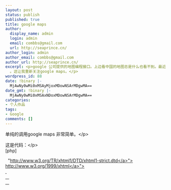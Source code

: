 ```yaml
---
layout: post
status: publish
published: true
title: google maps
author:
  display_name: admin
  login: admin
  email: combbs@gmail.com
  url: http://seaprince.cn/
author_login: admin
author_email: combbs@gmail.com
author_url: http://seaprince.cn/
excerpt: <p>google 公司提供的地图编程接口。上边看中国的地图总是什么也看不到。最近推出了专门针对国内的地图搜索：<a href="http://ditu.google.com">http://ditu.google.com</a>
  。这让我重新关注google maps。</p>
wordpress_id: 88
date: !binary |-
  MjAwNy0wMi0xMSAyMjoxMDowNSArMDgwMA==
date_gmt: !binary |-
  MjAwNy0wMi0xMSAxNDoxMDowNSArMDgwMA==
categories:
- 个人作品
tags:
- Google
comments: []
---
```

<p>单纯的调用google maps 非常简单。<&#47;p></p>
<p>这是代码：<&#47;p><br />
[php]</p>
<p><!DOCTYPE html PUBLIC "-&#47;&#47;W3C&#47;&#47;DTD XHTML 1.0 Strict&#47;&#47;EN"<br &#47;>&nbsp; "<a href="http:&#47;&#47;www.w3.org&#47;TR&#47;xhtml1&#47;DTD&#47;xhtml1-strict.dtd">http:&#47;&#47;www.w3.org&#47;TR&#47;xhtml1&#47;DTD&#47;xhtml1-strict.dtd<&#47;a>"><br &#47;><html xmlns="<a href="http:&#47;&#47;www.w3.org&#47;1999&#47;xhtml">http:&#47;&#47;www.w3.org&#47;1999&#47;xhtml<&#47;a>"><br &#47;>&nbsp; <head><br &#47;>&nbsp;&nbsp;&nbsp; <meta http-equiv="content-type" content="text&#47;html; charset=utf-8"&#47;><br &#47;>&nbsp;&nbsp;&nbsp; <title>Google Maps JavaScript API Example<&#47;title><br &#47;>&nbsp;&nbsp;&nbsp; <script src="http:&#47;&#47;maps.google.com&#47;maps?file=api&amp;amp;v=2&amp;amp;key=ABQIAAAAr9bLwv6tGMjqHVRRecYIsRS_WIxRedhmzgs9nLfhW7L_z9mszhQldj41i9SIbJ7oPQ92Yce-a_ucYw"<br &#47;>&nbsp;&nbsp;&nbsp;&nbsp;&nbsp; type="text&#47;javascript"><&#47;script><br &#47;>&nbsp;&nbsp;&nbsp; <script type="text&#47;javascript"><br &#47;>&nbsp;&nbsp;&nbsp; &#47;&#47;<![CDATA[<br &#47;>&nbsp;&nbsp;&nbsp; function load() {<br &#47;>&nbsp;&nbsp;&nbsp;&nbsp;&nbsp; if (GBrowserIsCompatible()) {<br &#47;>&nbsp;&nbsp;&nbsp;&nbsp;&nbsp;&nbsp;&nbsp; var map = new GMap2(document.getElementById("map"));<br &#47;>&nbsp;&nbsp;&nbsp;&nbsp;&nbsp;&nbsp;&nbsp; map.setCenter(new GLatLng(37.4419, -122.1419), 13);<br &#47;>&nbsp;&nbsp;&nbsp;&nbsp;&nbsp; }<br &#47;>&nbsp;&nbsp;&nbsp; }<br &#47;>&nbsp;&nbsp;&nbsp; &#47;&#47;]]><br &#47;>&nbsp;&nbsp;&nbsp; <&#47;script><br &#47;>&nbsp; <&#47;head><br &#47;>&nbsp; <body onload="load()" onunload="GUnload()"><br &#47;>&nbsp;&nbsp;&nbsp;
<div id="map" style="width: 800px; height: 560px"><&#47;div><br &#47;>&nbsp; <&#47;body><br &#47;><&#47;html><&#47;p><br />
[&#47;php]</p>
<p>这是效果：<&#47;p></p>
<p>&nbsp;<&#47;p><br />
<script src="http:&#47;&#47;maps.google.com&#47;maps?file=api&amp;v=2&amp;key=ABQIAAAAr9bLwv6tGMjqHVRRecYIsRS_WIxRedhmzgs9nLfhW7L_z9mszhQldj41i9SIbJ7oPQ92Yce-a_ucYw"<br />
      type="text&#47;javascript"><&#47;script><script type="text&#47;javascript"><br />
    &#47;&#47;< ![CDATA[<br />
    function load() {<br />
      if (GBrowserIsCompatible()) {<br />
        var map = new GMap2(document.getElementById("map"));<br />
        map.setCenter(new GLatLng(37.4419, -122.1419), 13);<br />
      }<br />
    }<br />
	window.onload = load;<br />
    &#47;&#47;]]><br />
    <&#47;script></p>
<div id="map" style="WIDTH: 500px; HEIGHT: 300px"><&#47;div></p>
<p>&nbsp;<&#47;p></p>
<p>&nbsp;<&#47;p></p>
<p>这里有一个前提，你必须到<a href="http:&#47;&#47;www.google.com&#47;apis&#47;maps&#47;signup.html">http:&#47;&#47;www.google.com&#47;apis&#47;maps&#47;signup.html<&#47;a>注册您即将展示地图的网站，以获得属于您自己的KEY。<&#47;p></p>
